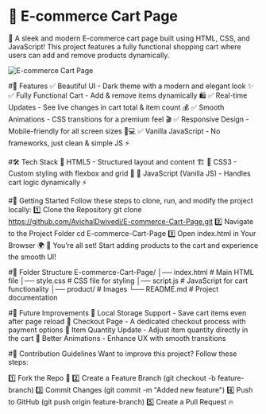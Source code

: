 # 🛒 E-commerce Cart Page
🚀 A sleek and modern E-commerce cart page built using HTML, CSS, and JavaScript! This project features a fully functional shopping cart where users can add and remove products dynamically.

![E-commerce Cart Page](https://raw.githubusercontent.com/username/repository/main/assets/Product.png)


#🎯 Features
✅ Beautiful UI - Dark theme with a modern and elegant look ✨
✅ Fully Functional Cart - Add & remove items dynamically 🛍️
✅ Real-time Updates - See live changes in cart total & item count 💰
✅ Smooth Animations - CSS transitions for a premium feel 🎬
✅ Responsive Design - Mobile-friendly for all screen sizes 📱💻
✅ Vanilla JavaScript - No frameworks, just clean & simple JS ⚡


#🛠️ Tech Stack
🔹 HTML5 - Structured layout and content 🏗️
🔹 CSS3 - Custom styling with flexbox and grid 🎨
🔹 JavaScript (Vanilla JS) - Handles cart logic dynamically ⚡


#🚀 Getting Started
Follow these steps to clone, run, and modify the project locally:
1️⃣ Clone the Repository
  git clone https://github.com/AvichalDwivedi/E-commerce-Cart-Page.git
2️⃣ Navigate to the Project Folder
  cd E-commerce-Cart-Page
3️⃣ Open index.html in Your Browser 🌍
  🎉 You’re all set! Start adding products to the cart and experience the smooth UI!


#📂 Folder Structure
E-commerce-Cart-Page/
│── index.html        # Main HTML file
│── style.css         # CSS file for styling
│── script.js         # JavaScript for cart functionality
│── product/          # Images
└── README.md         # Project documentation

#📌 Future Improvements
🚀 Local Storage Support - Save cart items even after page reload
🚀 Checkout Page - A dedicated checkout process with payment options
🚀 Item Quantity Update - Adjust item quantity directly in the cart
🚀 Better Animations - Enhance UX with smooth transitions


#🤝 Contribution Guidelines
Want to improve this project? Follow these steps:

1️⃣ Fork the Repo 🍴
2️⃣ Create a Feature Branch (git checkout -b feature-branch)
3️⃣ Commit Changes (git commit -m "Added new feature")
4️⃣ Push to GitHub (git push origin feature-branch)
5️⃣ Create a Pull Request 🔥
